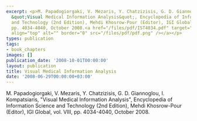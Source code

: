 ```yaml
---
excerpt: <p>M. Papadogiorgaki, V. Mezaris, Y. Chatzizisis, G. D. Giannoglou, I. Kompatsiaris,
  &quot;Visual Medical Information Analysis&quot;, Encyclopedia of Information Science
  and Technology (2nd Edition), Mehdi Khosrow-Pour (Editor), IGI Global, vol. VIII,
  pp. 4034-4040, October 2008.<a href="/files/pdf/IST4034.pdf" target="_blank"><img
  align="top" alt="" border="0" src="/files/pdf/pdf.png" /></a></p>
types: publication
tags:
- book_chapters
images: []
publication_date: '2008-10-01T00:00:00'
layout: publication
title: Visual Medical Information Analysis
date: '2008-06-29T00:00:00+03:00'
---
```

<p>M. Papadogiorgaki, V. Mezaris, Y. Chatzizisis, G. D. Giannoglou, I. Kompatsiaris, &quot;Visual Medical Information Analysis&quot;, Encyclopedia of Information Science and Technology (2nd Edition), Mehdi Khosrow-Pour (Editor), IGI Global, vol. VIII, pp. 4034-4040, October 2008.<a href="/files/pdf/IST4034.pdf" target="_blank"><img align="top" alt="" border="0" src="/files/pdf/pdf.png" /></a></p>
